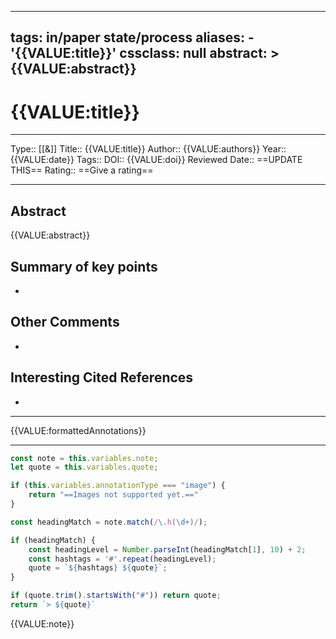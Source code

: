 
---
tags: in/paper state/process
aliases:
    - '{{VALUE:title}}'
cssclass: null
abstract: >
    {{VALUE:abstract}}
---

# {{VALUE:title}}

---

Type:: [[&]]
Title:: {{VALUE:title}}
Author:: {{VALUE:authors}}
Year:: {{VALUE:date}}
Tags::
DOI:: {{VALUE:doi}}
Reviewed Date:: ==UPDATE THIS==
Rating:: ==Give a rating==

---

## Abstract

{{VALUE:abstract}}

## Summary of key points

-

## Other Comments

-

## Interesting Cited References

-   

---

{{VALUE:formattedAnnotations}}



---

```js quickadd
const note = this.variables.note;
let quote = this.variables.quote;

if (this.variables.annotationType === "image") {
    return "==Images not supported yet.=="
}

const headingMatch = note.match(/\.h(\d+)/);

if (headingMatch) {
    const headingLevel = Number.parseInt(headingMatch[1], 10) + 2;
    const hashtags = '#'.repeat(headingLevel);
    quote = `${hashtags} ${quote}`;
}

if (quote.trim().startsWith("#")) return quote;
return `> ${quote}`
```

{{VALUE:note}}
